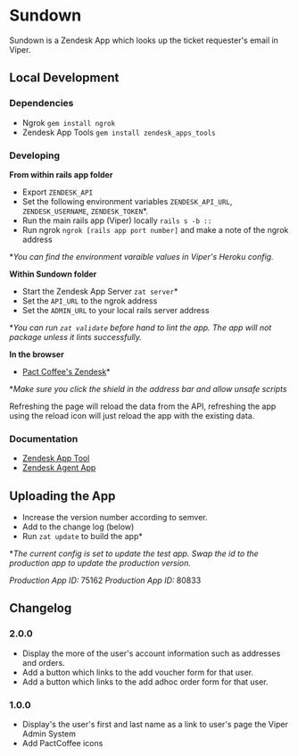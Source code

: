 # Sundown

Sundown is a Zendesk App which looks up the ticket requester's email in Viper.

## Local Development
### Dependencies
* Ngrok `gem install ngrok`
* Zendesk App Tools `gem install zendesk_apps_tools`

### Developing
**From within rails app folder**
* Export `ZENDESK_API` 
* Set the following environment variables `ZENDESK_API_URL`, `ZENDESK_USERNAME`, `ZENDESK_TOKEN`*.
* Run the main rails app (Viper) locally `rails s -b ::`
* Run ngrok `ngrok [rails app port number]` and make a note of the ngrok address

*_You can find the environment varaible values in Viper's Heroku config._

**Within Sundown folder**
* Start the Zendesk App Server `zat server`*
* Set the `API_URL` to the ngrok address 
* Set the `ADMIN_URL` to your local rails server address

*_You can run `zat validate` before hand to lint the app. The app will not package unless it lints successfully._

**In the browser**
* [Pact Coffee's Zendesk](pactcoffee.zendesk.com/agent?zat=true)*

*_Make sure you click the shield in the address bar and allow unsafe scripts_

Refreshing the page will reload the data from the API, refreshing the app using the reload icon will just reload the app with the existing data. 

### Documentation
* [Zendesk App Tool](https://developer.zendesk.com/apps/docs/agent/tools)
* [Zendesk Agent App](https://developer.zendesk.com/apps/docs/agent/introduction)

## Uploading the App
* Increase the version number according to semver.
* Add to the change log (below)
* Run `zat update` to build the app*

*_The current config is set to update the test app. Swap the id to the production app to update the production version._

*Production App ID:* 75162
*Production App ID:* 80833

## Changelog
### 2.0.0
* Display the more of the user's account information such as addresses and orders.
* Add a button which links to the add voucher form for that user.
* Add a button which links to the add adhoc order form for that user.

### 1.0.0
* Display's the user's first and last name as a link to user's page the Viper Admin System
* Add PactCoffee icons
